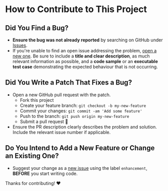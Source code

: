 # How to Contribute to This Project

## Did You Find a Bug?

- **Ensure the bug was not already reported** by searching on GitHub under 
  [Issues][issues].
- If you're unable to find an open issue addressing the problem, 
  [open a new one][new-issue]. Be sure to include a **title and clear 
  description**, as much relevant information as possible, and a **code 
  sample** or an **executable test case** demonstrating the expected 
  behaviour that is not occurring.

## Did You Write a Patch That Fixes a Bug?

- Open a new GitHub pull request with the patch.
    + Fork this project
    + Create your feature branch: `git checkout -b my-new-feature`
    + Commit your changes: `git commit -am 'Add some feature'`
    + Push to the branch: `git push origin my-new-feature`
    + Submit a pull request :tada:
- Ensure the PR description clearly describes the problem and solution. 
  Include the relevant issue number if applicable.

## Do You Intend to Add a New Feature or Change an Existing One?

- Suggest your change as a [new issue][new-issue] using the label 
  `enhancement`, **BEFORE** you start writing code.

Thanks for contributing! :heart:


[//]: # (Simply change the URL's below to your own project information)

[issues]: https://github.com/22digital/22digital.github.io/issues
[new-issue]: https://github.com/22digital/22digital.github.io/issues/new
